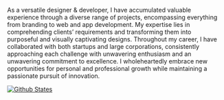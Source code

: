 As a versatile designer & developer, I have accumulated valuable experience through a diverse range of projects, encompassing everything from branding to web and app development. My expertise lies in comprehending clients’ requirements and transforming them into purposeful and visually captivating designs. Throughout my career, I have collaborated with both startups and large corporations, consistently approaching each challenge with unwavering enthusiasm and an unwavering commitment to excellence. I wholeheartedly embrace new opportunities for personal and professional growth while maintaining a passionate pursuit of innovation.


[![Github States](https://github-readme-stats.vercel.app/api/top-langs/?username=zaheralmajed&langs_count=20)](https://github.com/zaheralmajed)

